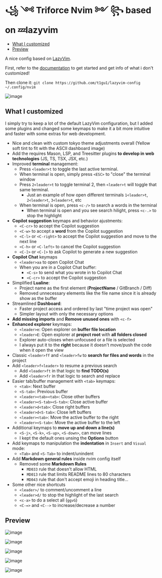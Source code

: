 # ꧁ ༺ Triforce Nvim ༻ ꧂ based on 💤lazyvim

<!--toc:start-->

- [What I customized](#what-i-customized)
- [Preview](#preview)
<!--toc:end-->

A nice config based on [LazyVim](https://github.com/LazyVim/LazyVim).

First, refer to the [documentation](https://lazyvim.github.io/installation) to get started and get info of what i don't customized!

Then clone it: `git clone https://github.com/t1gu1/lazyvim-config ~/.config/nvim`

![image](https://github.com/user-attachments/assets/7e0d4272-f623-47d3-8e36-441282080ae0)

## What I customized

I simply try to keep a lot of the default LazyVim configuration, but I added some plugins and changed some keymaps to make it a bit more intuitive and faster with some extras for web development.

- Nice and clean with custom tokyo theme adjustments overall (Yellow soft tint to fit with the ASCII dashboard image)
- Add the requires Mason, LSP, and Treesitter plugins **to develop in web technologies** (JS, TS, TSX, JSX, etc.)
- Improved **terminal** management:
  - Press `<leader>t` to toggle the last active terminal.
  - When terminal is open, simply press `<ESC>` to "close" the terminal window
  - Press `2<leader>t` to toggle terminal 2, then `<leader>t` will toggle that same terminal.
    - Just an example of how open different terminals `1<leader>t`, `2<leader>t`, `3<leader>t`, etc
  - When terminal is open, press `<c-/>` to search a words in the terminal
    - When terminal is open and you see search hilight, press `<c-.>` to stop the highlight
- **Copilot suggestion** keymaps and behavior ajustments:
  - `<C-cr>` to accept the Copilot suggestion
  - `<C-w>` to accept a **word** from the Copilot suggestion
  - `<C-l>` or `<C-right>` to accept the Copilot suggestion and move to the next line
  - `<C-h>` or `<C-left>` to cancel the Copilot suggestion
  - `<C-]>` or `<C-[>` to ask Copilot to generate a new suggestion
- **Copilot Chat** keymaps
  - `<leader>aa` to open Copilot Chat
  - When you are in a Copilot Chat buffer:
    - `<C-s>` to send what you wrote in to Copilot Chat
    - `<C-cr>` to accept the Copilot suggestion
- Simplified **Lualine**:
  - Project name as the first element (**ProjectName** / GitBranch / Diff)
  - Removed unnecessary elements like the file name since it is already show as the buffer
- Streamlined **Dashboard**:
  - Faster project access and ordered by last "time project was open"
  - Simpler layout with only the necessary options
- **Add missing imports** and **Remove unused ones** with `<c-f>`
- **Enhanced explorer** keymaps:
  - `<leader>e`: Open explorer on **buffer file location**
  - `<leader>E`: Open explorer at **project root** with **all folders closed**
  - Explorer auto-closes when unfocused or a file is selected
  - I always put it to the **right** because it doesn't move/push the code when it open the view
- Classic `<leader>ff` and `<leader>fw` to **search for files and words** in the project
- Add `<leader>f<leader>` to resume a previous search
  - Add `<leader>ft` in that logic to **find TODO(s)**
  - Add `<leader>fr` in that logic to search and replace
- Easier tab/buffer management with `<tab>` keymaps:
  - `<tab>`: Next buffer
  - `<S-tab>`: Previous buffer
  - `<leader><tab><tab>`: Close other buffers
  - `<leader><S-tab><S-tab>`: Close active buffer
  - `<leader>d<tab>`: Close right buffers
  - `<leader>d<S-tab>`: Close left buffers
  - `<leader><tab>`: Move the active buffer to the right
  - `<leader><S-tab>`: Move the active buffer to the left
- Additional keymaps to **move up and down a line(s)**
  - `<S-j>`, `<S-k>`, `<S-up>`, `<S-down>`, can move lines
  - I kept the default ones unsing the **Options** button
- Add keymaps to manipulation the **indentation** in `Insert` and `Visual` mode:
  - `<Tab>` and `<S-Tab>` to indent/unindent
- Add **Markdown general rules** inside nvim config itself
  - Removed some **Markdown Rules**
    - `MD033` rule that doesn't allow HTML
    - `MD013` rule that limits README lines to 80 characters
    - `MD043` rule that don't accept emoji in heading title...
- Some other nice shortcuts
  - `<leader>/` to comment/uncomment a line
  - `<leader>d/` to stop the highlight of the last search
  - `<c-a>` to do a select all (`ggvG`)
  - `<C-=>` and `<C-->` to increase/decrease a number

## Preview

![image](https://github.com/user-attachments/assets/8414cbb2-4f09-4486-908a-ec544209c5c3)

![image](https://github.com/user-attachments/assets/63f81dc2-45ea-4669-a973-53b717e3dd74)

![image](https://github.com/user-attachments/assets/5d0d8d28-ac58-44fe-a7fb-6abe5103aa36)

![image](https://github.com/user-attachments/assets/6cd7dfcc-d407-4621-b471-483927a9fa7c)

![image](https://github.com/user-attachments/assets/9a32d1fb-dd03-4b45-a924-43cb2c0996d8)
